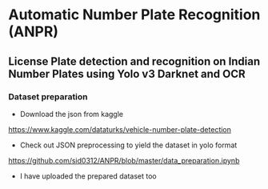 # Automatic Number Plate Recognition (ANPR)

## License Plate detection and recognition on Indian Number Plates using Yolo v3 Darknet and OCR

### Dataset preparation

- Download the json from kaggle 

https://www.kaggle.com/dataturks/vehicle-number-plate-detection

- Check out JSON preprocessing to yield the dataset in yolo format

https://github.com/sid0312/ANPR/blob/master/data_preparation.ipynb

- I have uploaded the prepared dataset too




